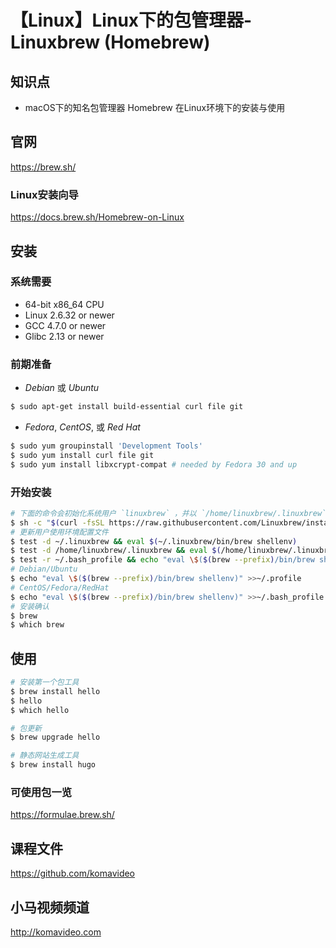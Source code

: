 【Linux】Linux下的包管理器-Linuxbrew (Homebrew)
============================================

## 知识点

+ macOS下的知名包管理器 Homebrew 在Linux环境下的安装与使用

## 官网

https://brew.sh/

### Linux安装向导

https://docs.brew.sh/Homebrew-on-Linux

## 安装

### 系统需要

+ 64-bit x86_64 CPU
+ Linux 2.6.32 or newer
+ GCC 4.7.0 or newer
+ Glibc 2.13 or newer

### 前期准备

+ *Debian* 或 *Ubuntu*

```bash
$ sudo apt-get install build-essential curl file git
```

+ *Fedora*, *CentOS*, 或 *Red Hat*

```bash
$ sudo yum groupinstall 'Development Tools'
$ sudo yum install curl file git
$ sudo yum install libxcrypt-compat # needed by Fedora 30 and up
```

### 开始安装

```bash
# 下面的命令会初始化系统用户 `linuxbrew` ，并以 `/home/linuxbrew/.linuxbrew` 为根目录，进行包的安装管理与使用。
$ sh -c "$(curl -fsSL https://raw.githubusercontent.com/Linuxbrew/install/master/install.sh)"
# 更新用户使用环境配置文件
$ test -d ~/.linuxbrew && eval $(~/.linuxbrew/bin/brew shellenv)
$ test -d /home/linuxbrew/.linuxbrew && eval $(/home/linuxbrew/.linuxbrew/bin/brew shellenv)
$ test -r ~/.bash_profile && echo "eval \$($(brew --prefix)/bin/brew shellenv)" >>~/.bash_profile
# Debian/Ubuntu
$ echo "eval \$($(brew --prefix)/bin/brew shellenv)" >>~/.profile
# CentOS/Fedora/RedHat
$ echo "eval \$($(brew --prefix)/bin/brew shellenv)" >>~/.bash_profile
# 安装确认
$ brew
$ which brew
```

## 使用

```bash
# 安装第一个包工具
$ brew install hello
$ hello
$ which hello

# 包更新
$ brew upgrade hello

# 静态网站生成工具
$ brew install hugo
```

### 可使用包一览

https://formulae.brew.sh/

## 课程文件

https://github.com/komavideo

## 小马视频频道

http://komavideo.com
